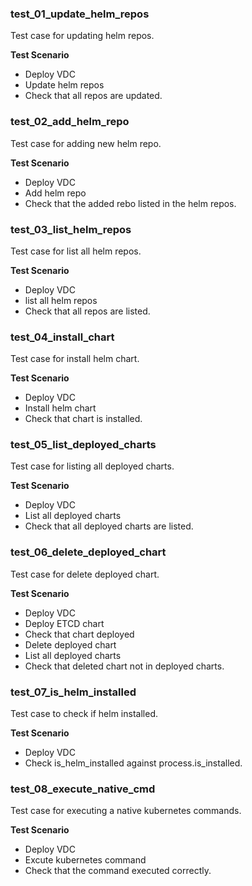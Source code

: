 ### test_01_update_helm_repos

Test case for updating helm repos.

**Test Scenario**

- Deploy VDC
- Update helm repos
- Check that all repos are updated.

### test_02_add_helm_repo

Test case for adding new helm repo.

**Test Scenario**

- Deploy VDC
- Add helm repo
- Check that the added rebo listed in the helm repos.

### test_03_list_helm_repos

Test case for list all helm repos.

**Test Scenario**

- Deploy VDC
- list all helm repos
- Check that all repos are listed.

### test_04_install_chart

Test case for install helm chart.

**Test Scenario**

- Deploy VDC
- Install helm chart
- Check that chart is installed.

### test_05_list_deployed_charts

Test case for listing all deployed charts.

**Test Scenario**

- Deploy VDC
- List all deployed charts
- Check that all deployed charts are listed.

### test_06_delete_deployed_chart

Test case for delete deployed chart.

**Test Scenario**

- Deploy VDC
- Deploy ETCD chart
- Check that chart deployed
- Delete deployed chart
- List all deployed charts
- Check that deleted chart not in deployed charts.

### test_07_is_helm_installed

Test case to check if helm installed.

**Test Scenario**

- Deploy VDC
- Check is_helm_installed against process.is_installed.

### test_08_execute_native_cmd

Test case for executing a native kubernetes commands.

**Test Scenario**

- Deploy VDC
- Excute kubernetes command
- Check that the command executed correctly.
